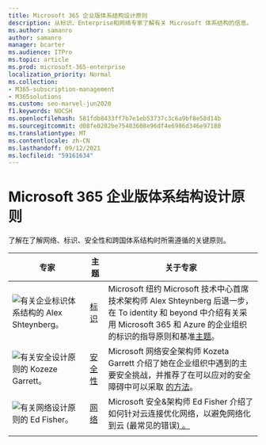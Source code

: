 ```yaml
---
title: Microsoft 365 企业版体系结构设计原则
description: 从标识、Enterprise和网络专家了解有关 Microsoft 体系结构的信息。
ms.author: samanro
author: samanro
manager: bcarter
ms.audience: ITPro
ms.topic: article
ms.prod: microsoft-365-enterprise
localization_priority: Normal
ms.collection:
- M365-subscription-management
- M365solutions
ms.custom: seo-marvel-jun2020
f1.keywords: NOCSH
ms.openlocfilehash: 581fdb8433ff7b7e1eb53737c3c6a9bf8e58d14b
ms.sourcegitcommit: d08fe0282be75483608e96df4e6986d346e97180
ms.translationtype: MT
ms.contentlocale: zh-CN
ms.lasthandoff: 09/12/2021
ms.locfileid: "59161634"
---
```

# <a name="microsoft-365-enterprise-architecture-design-principles"></a>Microsoft 365 企业版体系结构设计原则

了解在了解网络、标识、安全性和跨国体系结构时所需遵循的关键原则。

| 专家 | 主题 | 关于专家 |
|---------|---------|---------|
|![有关企业标识体系结构的 Alex Shteynberg。](../media/solutions-architecture-center/identity-and-beyond-alex-shteynberg.jpg)   |    [标识](identity-design-principles.md)     | Microsoft 纽约 Microsoft 技术中心首席技术架构师 Alex Shteynberg 后退一步，在 To identity 和 beyond 中介绍有关采用 Microsoft 365 和 Azure 的企业组织的标识的指导原则和基准[主题](identity-design-principles.md)。 |
| ![有关安全设计原则的 Kozeze Garrett。](../media/solutions-architecture-center/kozeta-garrett-security.jpg)   |     [安全性](security-design-principles.md)    |  Microsoft 网络安全架构师 Kozeta Garrett 介绍了她在企业组织中遇到的主要安全挑战，并推荐了在可以应对的安全障碍中可以采取 [的方法](security-design-principles.md)。  |
| ![有关网络设计原则的 Ed Fisher。](../media/solutions-architecture-center/ed-fisher-networking.jpg)    |       [网络](networking-design-principles.md)  |   Microsoft 安全&架构师 Ed Fisher 介绍了如何针对云连接优化网络，以避免网络化到云 (最常见的错误[) 。 ](networking-design-principles.md)       |
|    |         |         |
